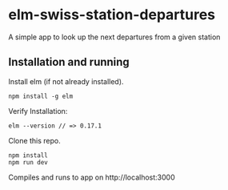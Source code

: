 # elm-swiss-station-departures

A simple app to look up the next departures from a given station

## Installation and running

Install elm (if not already installed).


```
npm install -g elm
```

Verify Installation:
```
elm --version // => 0.17.1
```

Clone this repo.

```
npm install
npm run dev
```

Compiles and runs to app on http://localhost:3000
